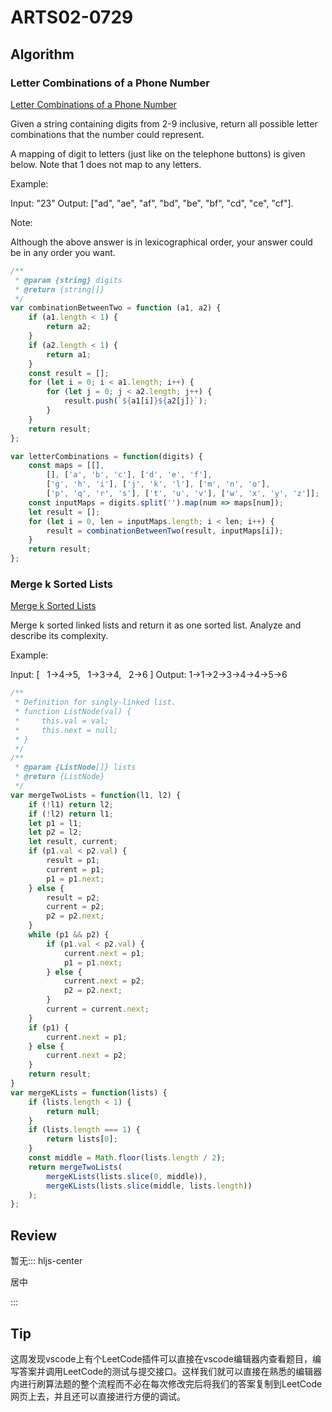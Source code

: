 # ARTS02-0729

## Algorithm

### Letter Combinations of a Phone Number

[Letter Combinations of a Phone Number](https://leetcode-cn.com/problems/letter-combinations-of-a-phone-number/)

Given a string containing digits from 2-9 inclusive, return all possible letter combinations that the number could represent.

A mapping of digit to letters (just like on the telephone buttons) is given below. Note that 1 does not map to any letters.

Example:

Input: "23"
Output: ["ad", "ae", "af", "bd", "be", "bf", "cd", "ce", "cf"].

Note:

Although the above answer is in lexicographical order, your answer could be in any order you want.

```javascript
/**
 * @param {string} digits
 * @return {string[]}
 */
var combinationBetweenTwo = function (a1, a2) {
    if (a1.length < 1) {
        return a2;
    }
    if (a2.length < 1) {
        return a1;
    }
    const result = [];
    for (let i = 0; i < a1.length; i++) {
        for (let j = 0; j < a2.length; j++) {
            result.push(`${a1[i]}${a2[j]}`);
        }
    }
    return result;
};

var letterCombinations = function(digits) {
    const maps = [[],
        [], ['a', 'b', 'c'], ['d', 'e', 'f'],
        ['g', 'h', 'i'], ['j', 'k', 'l'], ['m', 'n', 'o'],
        ['p', 'q', 'r', 's'], ['t', 'u', 'v'], ['w', 'x', 'y', 'z']];
    const inputMaps = digits.split('').map(num => maps[num]);
    let result = [];
    for (let i = 0, len = inputMaps.length; i < len; i++) {
        result = combinationBetweenTwo(result, inputMaps[i]);
    }
    return result;
};
```

### Merge k Sorted Lists

[Merge k Sorted Lists](https://leetcode-cn.com/problems/merge-k-sorted-lists/)

Merge k sorted linked lists and return it as one sorted list. Analyze and describe its complexity.

Example:

Input:
[
  1->4->5,
  1->3->4,
  2->6
]
Output: 1->1->2->3->4->4->5->6

```javascript
/**
 * Definition for singly-linked list.
 * function ListNode(val) {
 *     this.val = val;
 *     this.next = null;
 * }
 */
/**
 * @param {ListNode[]} lists
 * @return {ListNode}
 */
var mergeTwoLists = function(l1, l2) {
    if (!l1) return l2;
    if (!l2) return l1;
    let p1 = l1;
    let p2 = l2;
    let result, current;
    if (p1.val < p2.val) {
        result = p1;
        current = p1;
        p1 = p1.next;
    } else {
        result = p2;
        current = p2;
        p2 = p2.next;
    }
    while (p1 && p2) {
        if (p1.val < p2.val) {
            current.next = p1;
            p1 = p1.next;
        } else {
            current.next = p2;
            p2 = p2.next;
        }
        current = current.next;
    }
    if (p1) {
        current.next = p1;
    } else {
        current.next = p2;
    }
    return result;
}
var mergeKLists = function(lists) {
    if (lists.length < 1) {
        return null;
    }
    if (lists.length === 1) {
        return lists[0];
    }
    const middle = Math.floor(lists.length / 2);
    return mergeTwoLists(
        mergeKLists(lists.slice(0, middle)),
        mergeKLists(lists.slice(middle, lists.length))
    );
};
```

## Review

暂无::: hljs-center

居中

:::


## Tip

这周发现vscode上有个LeetCode插件可以直接在vscode编辑器内查看题目，编写答案并调用LeetCode的测试与提交接口。这样我们就可以直接在熟悉的编辑器内进行刷算法题的整个流程而不必在每次修改完后将我们的答案复制到LeetCode网页上去，并且还可以直接进行方便的调试。